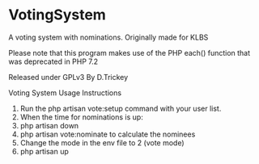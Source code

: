 # VotingSystem
A voting system with nominations.
Originally made for KLBS

Please note that this program makes use of the PHP each() function that was deprecated in PHP 7.2

Released under GPLv3 By D.Trickey


Voting System Usage Instructions

1. Run the php artisan vote:setup command with your user list.
2. When the time for nominations is up:
1. php artisan down
2. php artisan vote:nominate to calculate the nominees
3. Change the mode in the env file to 2 (vote mode)
4. php artisan up